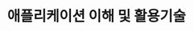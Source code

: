 ---
layout: list
title: 애플리케이션 이해 및 활용기술
slug: appsec
description: >
  애플리케이션 이해 및 활용기술에 대해 공부
sitemap: false
---